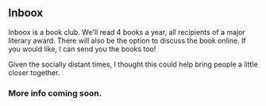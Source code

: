 ## Inboox

Inboox is a book club. We'll read 4 books a year, all recipients of a major literary award. There will also be the option to discuss the book online. If you would like, I can send you the books too!

Given the socially distant times, I thought this could help bring people a little closer together.

### More info coming soon.

